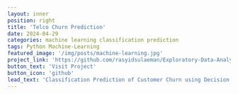 ```yaml
---
layout: inner
position: right
title: 'Telco Churn Prediction'
date: 2024-04-29
categories: machine learning classification prediction
tags: Python Machine-Learning 
featured_image: '/img/posts/machine-learning.jpg'
project_link: 'https://github.com/rasyidsulaeman/Exploratory-Data-Analysis/'
button_text: 'Visit Project'
button_icon: 'github'
lead_text: 'Classification Prediction of Customer Churn using Decision Tree and Random Forest Model'
---
```


